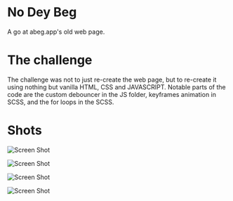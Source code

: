 # No Dey Beg
A go at abeg.app's old web page.

# The challenge
The challenge was not to just re-create the web page, but to re-create it using nothing but vanilla HTML, CSS and JAVASCRIPT. Notable parts of the code are the custom debouncer in the JS folder, keyframes animation in SCSS, and the for loops in the SCSS.

# Shots

![Screen Shot](/page-shots/shot-1.png)

![Screen Shot](/page-shots/shot-2.png)

![Screen Shot](/page-shots/shot-3.png)

![Screen Shot](/page-shots/shot-4.png)
